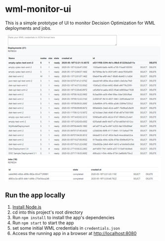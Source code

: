 # wml-monitor-ui

This is a simple prototype of UI to monitor Decision Optimization for WML deployments and jobs.

![Screenshot](/images/ui.png)

## Run the app locally

1. [Install Node.js][]
1. cd into this project's root directory
1. Run `npm install` to install the app's dependencies
1. Run `npm start` to start the app
1. set some initial WML credentials in `credentials.json`
1. Access the running app in a browser at <http://localhost:8080>

[Install Node.js]: https://nodejs.org/en/download/
